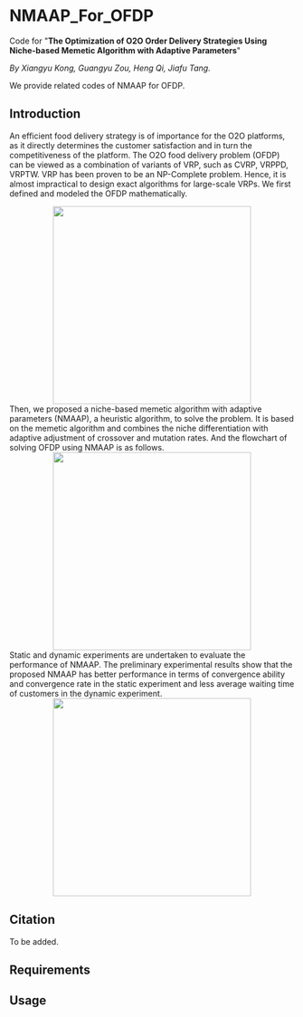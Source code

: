 # NMAAP_For_OFDP
Code for "**The Optimization of O2O Order Delivery Strategies Using Niche-based Memetic Algorithm with Adaptive Parameters**"

*By Xiangyu Kong, Guangyu Zou, Heng Qi, Jiafu Tang.*

We provide related codes of NMAAP for OFDP.

## Introduction
An efficient food delivery strategy is of importance for the O2O platforms, as it directly determines the customer satisfaction and in turn the competitiveness of the platform. The O2O food delivery problem (OFDP) can be viewed as a combination of variants of VRP, such as CVRP, VRPPD, VRPTW. VRP has been proven to be an NP-Complete problem. Hence, it is almost impractical to design exact algorithms for large-scale VRPs. We first defined and modeled the OFDP mathematically.
<div align="center">
<img src="https://user-images.githubusercontent.com/30373236/156862329-6bdfad89-191e-44f3-8e82-611b6852f65e.png" height="350"/>
</div>
Then, we proposed a niche-based memetic algorithm with adaptive parameters (NMAAP), a heuristic algorithm, to solve the problem. It is based on the memetic algorithm and combines the niche differentiation with adaptive adjustment of crossover and mutation rates. And the flowchart of solving OFDP using NMAAP is as follows.
<div align="center">
<img src="https://user-images.githubusercontent.com/30373236/156862383-70c49382-973f-4e7c-be03-5be18f98aa67.png" height="350"/>
</div>
Static and dynamic experiments are undertaken to evaluate the performance of NMAAP. The preliminary experimental results show that the proposed NMAAP has better performance
in terms of convergence ability and convergence rate in the static experiment and less average waiting time of customers in the dynamic experiment.
<div align="center">
<img src="https://user-images.githubusercontent.com/30373236/156862717-32c92fbf-fbb6-4227-8330-da79b8dc8411.png" height="350"/>
</div>




## Citation
To be added.

## Requirements

## Usage
